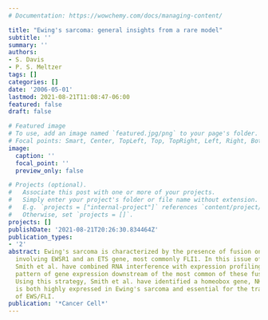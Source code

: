 ```yaml
---
# Documentation: https://wowchemy.com/docs/managing-content/

title: "Ewing's sarcoma: general insights from a rare model"
subtitle: ''
summary: ''
authors:
- S. Davis
- P. S. Meltzer
tags: []
categories: []
date: '2006-05-01'
lastmod: 2021-08-21T11:08:47-06:00
featured: false
draft: false

# Featured image
# To use, add an image named `featured.jpg/png` to your page's folder.
# Focal points: Smart, Center, TopLeft, Top, TopRight, Left, Right, BottomLeft, Bottom, BottomRight.
image:
  caption: ''
  focal_point: ''
  preview_only: false

# Projects (optional).
#   Associate this post with one or more of your projects.
#   Simply enter your project's folder or file name without extension.
#   E.g. `projects = ["internal-project"]` references `content/project/deep-learning/index.md`.
#   Otherwise, set `projects = []`.
projects: []
publishDate: '2021-08-21T20:26:30.834464Z'
publication_types:
- '2'
abstract: Ewing's sarcoma is characterized by the presence of fusion oncoproteins
  involving EWSR1 and an ETS gene, most commonly FLI1. In this issue of Cancer Cell,
  Smith et al. have combined RNA interference with expression profiling to study the
  pattern of gene expression downstream of the most common of these fusions, EWS/FLI.
  Using this strategy, Smith et al. have identified a homeobox gene, NKX2.2, which
  is both highly expressed in Ewing's sarcoma and essential for the transforming activity
  of EWS/FLI.
publication: '*Cancer Cell*'
---
```

